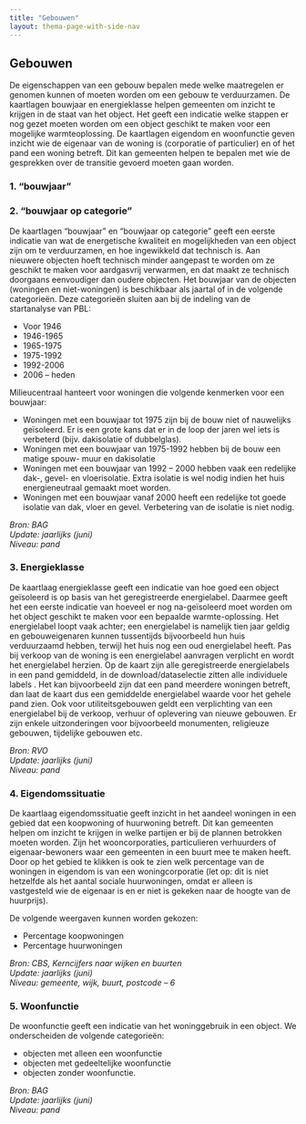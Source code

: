 ```yaml
---
title: "Gebouwen"
layout: thema-page-with-side-nav
---
```


## Gebouwen

De eigenschappen van een gebouw bepalen mede welke maatregelen er genomen kunnen of moeten worden om een gebouw te verduurzamen. De kaartlagen bouwjaar en energieklasse helpen gemeenten om inzicht te krijgen in de staat van het object. Het geeft een indicatie welke stappen er nog gezet moeten worden om een object geschikt te maken voor een mogelijke warmteoplossing. De kaartlagen eigendom en woonfunctie geven inzicht wie de eigenaar van de woning is (corporatie of particulier) en of het pand een woning betreft. Dit kan gemeenten helpen te bepalen met wie de gesprekken over de transitie gevoerd moeten gaan worden. 

### 1. “bouwjaar”
### 2. “bouwjaar op categorie”

De kaartlagen “bouwjaar” en “bouwjaar op categorie” geeft een eerste indicatie van wat de energetische kwaliteit en mogelijkheden van een object zijn om te verduurzamen, en hoe ingewikkeld dat technisch is. Aan nieuwere objecten hoeft technisch minder aangepast te worden om ze geschikt te maken voor aardgasvrij verwarmen, en dat maakt ze technisch doorgaans eenvoudiger dan oudere objecten. Het bouwjaar van de objecten (woningen en niet-woningen) is beschikbaar als jaartal of in de volgende categorieën. Deze categorieën sluiten aan bij de indeling van de startanalyse van PBL: 

-	Voor 1946
-	1946-1965
-	1965-1975
-	1975-1992
-	1992-2006
-	2006 – heden
   
Milieucentraal hanteert voor woningen die volgende kenmerken voor een bouwjaar:
-	Woningen met een bouwjaar tot 1975 zijn bij de bouw niet of nauwelijks geïsoleerd. Er is een grote kans dat er in de loop der jaren wel iets is verbeterd (bijv. dakisolatie of dubbelglas). 
-	Woningen met een bouwjaar van 1975-1992 hebben bij de bouw een matige spouw- muur en dakisolatie 
-	Woningen met een bouwjaar van 1992 – 2000 hebben vaak een redelijke dak-, gevel- en vloerisolatie. Extra isolatie is wel nodig indien het huis energieneutraal gemaakt moet worden.
-	Woningen met een bouwjaar vanaf 2000 heeft een redelijke tot goede isolatie van dak, vloer en gevel. Verbetering van de isolatie is niet nodig. 


_Bron: BAG_<br/>
_Update: jaarlijks (juni)_<br/>
_Niveau: pand_<br/>

### 3.	Energieklasse
De kaartlaag energieklasse geeft een indicatie van hoe goed een object geïsoleerd is op basis van het geregistreerde energielabel. Daarmee geeft het een eerste indicatie van hoeveel er nog na-geïsoleerd moet worden om het object geschikt te maken voor een bepaalde warmte-oplossing. Het energielabel loopt vaak achter; een energielabel is namelijk tien jaar geldig en gebouweigenaren kunnen tussentijds bijvoorbeeld hun huis verduurzaamd hebben, terwijl het huis nog een oud energielabel heeft. Pas bij verkoop van de woning is een energielabel aanvragen verplicht en wordt het energielabel herzien. Op de kaart zijn alle geregistreerde energielabels in een pand gemiddeld, in de download/dataselectie zitten alle individuele labels . Het kan bijvoorbeeld zijn dat een pand meerdere woningen betreft, dan laat de kaart dus een gemiddelde energielabel waarde voor het gehele pand zien. Ook voor utiliteitsgebouwen geldt een verplichting van een energielabel bij de verkoop, verhuur of oplevering van nieuwe gebouwen. Er zijn enkele uitzonderingen voor bijvoorbeeld monumenten, religieuze gebouwen, tijdelijke gebouwen etc. 

_Bron: RVO_<br/>
_Update: jaarlijks (juni)_<br/>
_Niveau: pand_<br/>

### 4.	Eigendomssituatie
De kaartlaag eigendomssituatie geeft inzicht in het aandeel woningen in een gebied dat een koopwoning of huurwoning betreft. Dit kan gemeenten helpen om inzicht te krijgen in welke partijen er bij de plannen betrokken moeten worden. Zijn het wooncorporaties, particulieren verhuurders of eigenaar-bewoners waar een gemeenten in een buurt mee te maken heeft. Door op het gebied te klikken is ook te zien welk percentage van de woningen in eigendom is van een woningcorporatie (let op: dit is niet hetzelfde als het aantal sociale huurwoningen, omdat er alleen is vastgesteld wie de eigenaar is en er niet is gekeken naar de hoogte van de huurprijs).

De volgende weergaven kunnen worden gekozen:
-	Percentage koopwoningen
-	Percentage huurwoningen  


_Bron: CBS, Kerncijfers naar wijken en buurten_<br/>
_Update: jaarlijks (juni)_<br/>
_Niveau: gemeente, wijk, buurt, postcode – 6_<br/>

### 5.	Woonfunctie
De woonfunctie geeft een indicatie van het woninggebruik in een object. We onderscheiden de volgende categorieën: 
- objecten met alleen een woonfunctie
-	objecten met gedeeltelijke woonfunctie
-	objecten zonder woonfunctie.

_Bron: BAG_<br/>
_Update: jaarlijks (juni)_<br/>
_Niveau: pand_<br/>

